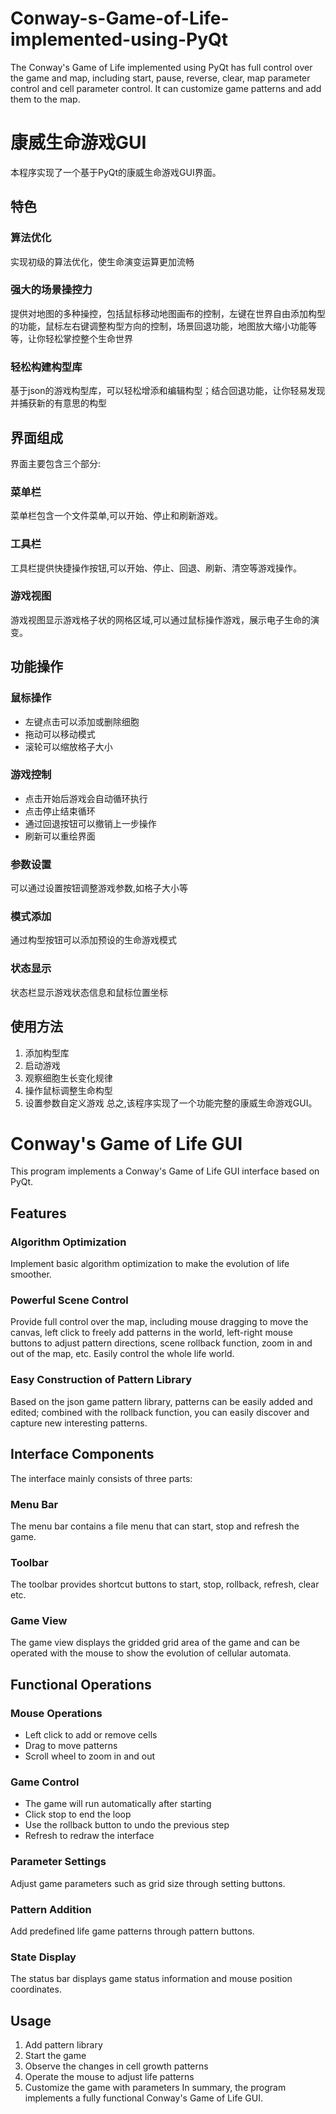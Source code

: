 # Conway-s-Game-of-Life-implemented-using-PyQt
The Conway's Game of Life implemented using PyQt has full control over the game and map, including start, pause, reverse, clear, map parameter control and cell parameter control. It can customize game patterns and add them to the map.
# 康威生命游戏GUI
本程序实现了一个基于PyQt的康威生命游戏GUI界面。
## 特色
### 算法优化
实现初级的算法优化，使生命演变运算更加流畅
### 强大的场景操控力
提供对地图的多种操控，包括鼠标移动地图画布的控制，左键在世界自由添加构型的功能，鼠标左右键调整构型方向的控制，场景回退功能，地图放大缩小功能等等，让你轻松掌控整个生命世界
### 轻松构建构型库
基于json的游戏构型库，可以轻松增添和编辑构型；结合回退功能，让你轻易发现并捕获新的有意思的构型
## 界面组成
界面主要包含三个部分:
### 菜单栏
菜单栏包含一个文件菜单,可以开始、停止和刷新游戏。
### 工具栏 
工具栏提供快捷操作按钮,可以开始、停止、回退、刷新、清空等游戏操作。
### 游戏视图
游戏视图显示游戏格子状的网格区域,可以通过鼠标操作游戏，展示电子生命的演变。
## 功能操作
### 鼠标操作
- 左键点击可以添加或删除细胞
- 拖动可以移动模式
- 滚轮可以缩放格子大小
### 游戏控制
- 点击开始后游戏会自动循环执行
- 点击停止结束循环
- 通过回退按钮可以撤销上一步操作
- 刷新可以重绘界面
### 参数设置
可以通过设置按钮调整游戏参数,如格子大小等
### 模式添加
通过构型按钮可以添加预设的生命游戏模式
### 状态显示
状态栏显示游戏状态信息和鼠标位置坐标
## 使用方法
1. 添加构型库
2. 启动游戏 
3. 观察细胞生长变化规律
4. 操作鼠标调整生命构型
5. 设置参数自定义游戏
总之,该程序实现了一个功能完整的康威生命游戏GUI。




 # Conway's Game of Life GUI
This program implements a Conway's Game of Life GUI interface based on PyQt.
## Features
### Algorithm Optimization
Implement basic algorithm optimization to make the evolution of life smoother.
### Powerful Scene Control
Provide full control over the map, including mouse dragging to move the canvas, left click to freely add patterns in the world, left-right mouse buttons to adjust pattern directions, scene rollback function, zoom in and out of the map, etc. Easily control the whole life world. 
### Easy Construction of Pattern Library
Based on the json game pattern library, patterns can be easily added and edited; combined with the rollback function, you can easily discover and capture new interesting patterns.
## Interface Components
The interface mainly consists of three parts:
### Menu Bar 
The menu bar contains a file menu that can start, stop and refresh the game.
### Toolbar
The toolbar provides shortcut buttons to start, stop, rollback, refresh, clear etc. 
### Game View
The game view displays the gridded grid area of the game and can be operated with the mouse to show the evolution of cellular automata.
## Functional Operations
### Mouse Operations
- Left click to add or remove cells
- Drag to move patterns  
- Scroll wheel to zoom in and out
### Game Control
- The game will run automatically after starting
- Click stop to end the loop
- Use the rollback button to undo the previous step
- Refresh to redraw the interface
### Parameter Settings
Adjust game parameters such as grid size through setting buttons.  
### Pattern Addition
Add predefined life game patterns through pattern buttons.
### State Display  
The status bar displays game status information and mouse position coordinates.
## Usage
1. Add pattern library
2. Start the game
3. Observe the changes in cell growth patterns  
4. Operate the mouse to adjust life patterns
5. Customize the game with parameters
In summary, the program implements a fully functional Conway's Game of Life GUI.
